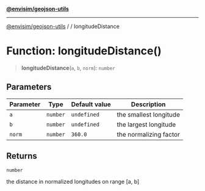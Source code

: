 [**@envisim/geojson-utils**](../../README.md)

---

[@envisim/geojson-utils]() / [](../../README.md) / longitudeDistance

# Function: longitudeDistance()

> **longitudeDistance**(`a`, `b`, `norm`): `number`

## Parameters

| Parameter | Type     | Default value | Description            |
| --------- | -------- | ------------- | ---------------------- |
| `a`       | `number` | `undefined`   | the smallest longitude |
| `b`       | `number` | `undefined`   | the largest longitude  |
| `norm`    | `number` | `360.0`       | the normalizing factor |

## Returns

`number`

the distance in normalized longitudes on range [a, b]
